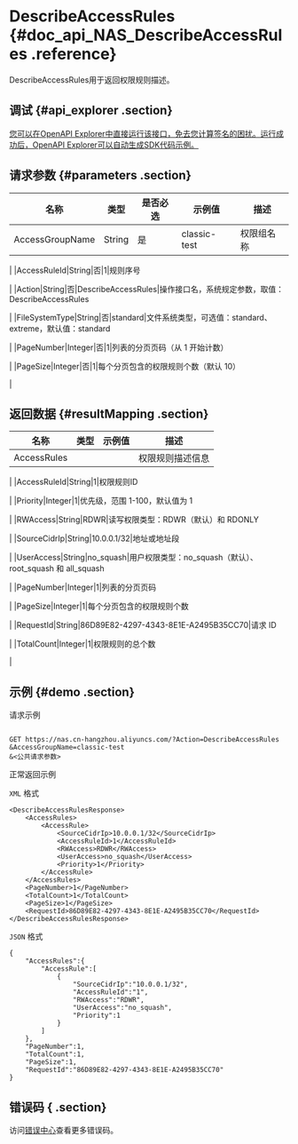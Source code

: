 # DescribeAccessRules {#doc_api_NAS_DescribeAccessRules .reference}

DescribeAccessRules用于返回权限规则描述。

## 调试 {#api_explorer .section}

[您可以在OpenAPI Explorer中直接运行该接口，免去您计算签名的困扰。运行成功后，OpenAPI Explorer可以自动生成SDK代码示例。](https://api.aliyun.com/#product=NAS&api=DescribeAccessRules&type=RPC&version=2017-06-26)

## 请求参数 {#parameters .section}

|名称|类型|是否必选|示例值|描述|
|--|--|----|---|--|
|AccessGroupName|String|是|classic-test|权限组名称

 |
|AccessRuleId|String|否|1|规则序号

 |
|Action|String|否|DescribeAccessRules|操作接口名，系统规定参数，取值：DescribeAccessRules

 |
|FileSystemType|String|否|standard|文件系统类型，可选值：standard、extreme，默认值：standard

 |
|PageNumber|Integer|否|1|列表的分页页码（从 1 开始计数）

 |
|PageSize|Integer|否|1|每个分页包含的权限规则个数（默认 10）

 |

## 返回数据 {#resultMapping .section}

|名称|类型|示例值|描述|
|--|--|---|--|
|AccessRules| | |权限规则描述信息

 |
|AccessRuleId|String|1|权限规则ID

 |
|Priority|Integer|1|优先级，范围 1-100，默认值为 1

 |
|RWAccess|String|RDWR|读写权限类型：RDWR（默认）和 RDONLY

 |
|SourceCidrIp|String|10.0.0.1/32|地址或地址段

 |
|UserAccess|String|no\_squash|用户权限类型：no\_squash（默认）、root\_squash 和 all\_squash

 |
|PageNumber|Integer|1|列表的分页页码

 |
|PageSize|Integer|1|每个分页包含的权限规则个数

 |
|RequestId|String|86D89E82-4297-4343-8E1E-A2495B35CC70|请求 ID

 |
|TotalCount|Integer|1|权限规则的总个数

 |

## 示例 {#demo .section}

请求示例

``` {#request_demo}

GET https://nas.cn-hangzhou.aliyuncs.com/?Action=DescribeAccessRules
&AccessGroupName=classic-test
&<公共请求参数>

```

正常返回示例

`XML` 格式

``` {#xml_return_success_demo}
<DescribeAccessRulesResponse>
    <AccessRules>
        <AccessRule>
            <SourceCidrIp>10.0.0.1/32</SourceCidrIp>
            <AccessRuleId>1</AccessRuleId>
            <RWAccess>RDWR</RWAccess>
            <UserAccess>no_squash</UserAccess>
            <Priority>1</Priority>
        </AccessRule>
    </AccessRules>
    <PageNumber>1</PageNumber>
    <TotalCount>1</TotalCount>
    <PageSize>1</PageSize>
    <RequestId>86D89E82-4297-4343-8E1E-A2495B35CC70</RequestId>
</DescribeAccessRulesResponse>
```

`JSON` 格式

``` {#json_return_success_demo}
{
	"AccessRules":{
		"AccessRule":[
			{
				"SourceCidrIp":"10.0.0.1/32",
				"AccessRuleId":"1",
				"RWAccess":"RDWR",
				"UserAccess":"no_squash",
				"Priority":1
			}
		]
	},
	"PageNumber":1,
	"TotalCount":1,
	"PageSize":1,
	"RequestId":"86D89E82-4297-4343-8E1E-A2495B35CC70"
}
```

## 错误码 { .section}

访问[错误中心](https://error-center.alibabacloud.com/status/product/NAS)查看更多错误码。

